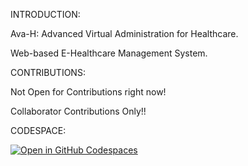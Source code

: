 INTRODUCTION:

Ava-H: Advanced Virtual Administration for Healthcare.  
    
Web-based E-Healthcare Management System.  

CONTRIBUTIONS:

Not Open for Contributions right now!

Collaborator Contributions Only!!   

CODESPACE:

[![Open in GitHub Codespaces](https://github.com/codespaces/badge.svg)](https://rupeshmangalam21-legendary-space-94xgpgv9w7r3x4pw.github.dev/)
